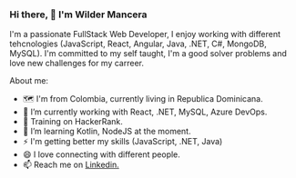 ### Hi there, 👋 I'm Wilder Mancera

I'm a passionate FullStack Web Developer, I enjoy working with different tehcnologies (JavaScript, React, Angular, Java, .NET, C#, MongoDB, MySQL). I'm committed to my self taught, I'm a good solver problems and love new challenges for my carreer.

About me:

- 🗺 I'm from Colombia, currently living in Republica Dominicana.
- 🔭 I’m currently working with React, .NET, MySQL, Azure DevOps.
- 🥋 Training on HackerRank.
- 🌱 I’m learning Kotlin, NodeJS at the moment.
- ⚡ I'm getting better my skills (JavaScript, .NET, Java)
- 😄 I love connecting with different people.
- 📫 Reach me on [Linkedin.](https://www.linkedin.com/in/wilder-mancera-909907223/)
